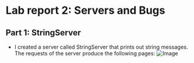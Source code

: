 # Lab report 2: Servers and Bugs

## Part 1: StringServer
- I created a server called StringServer that prints out string messages. The requests of the server produce the following pages:
![Image](https://user-images.githubusercontent.com/122569733/215231995-69a9c05c-8059-4c3c-ac9d-a43959f86e85.png)

